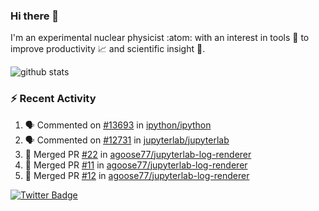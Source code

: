 ### Hi there 👋 

I'm an experimental nuclear physicist :atom: with an interest in tools :wrench: to improve productivity :chart_with_upwards_trend: and scientific insight :telescope:.

![github stats](https://github-readme-stats.vercel.app/api?username=agoose77&show_icons=true&hide_rank=true&hide_title=true&bg_color=30,e76445,904e95&text_color=efe3ec&icon_color=efe3ec)
<!--
**agoose77/agoose77** is a ✨ _special_ ✨ repository because its `README.md` (this file) appears on your GitHub profile.

Here are some ideas to get you started:

- 🔭 I’m currently working on ...
- 🌱 I’m currently learning ...
- 👯 I’m looking to collaborate on ...
- 🤔 I’m looking for help with ...
- 💬 Ask me about ...
- 📫 How to reach me: ...
- 😄 Pronouns: ...
- ⚡ Fun fact: ...
-->

### :zap: Recent Activity
<!--START_SECTION:activity-->
1. 🗣 Commented on [#13693](https://github.com/ipython/ipython/issues/13693) in [ipython/ipython](https://github.com/ipython/ipython)
2. 🗣 Commented on [#12731](https://github.com/jupyterlab/jupyterlab/issues/12731) in [jupyterlab/jupyterlab](https://github.com/jupyterlab/jupyterlab)
3. 🎉 Merged PR [#22](https://github.com/agoose77/jupyterlab-log-renderer/pull/22) in [agoose77/jupyterlab-log-renderer](https://github.com/agoose77/jupyterlab-log-renderer)
4. 🎉 Merged PR [#11](https://github.com/agoose77/jupyterlab-log-renderer/pull/11) in [agoose77/jupyterlab-log-renderer](https://github.com/agoose77/jupyterlab-log-renderer)
5. 🎉 Merged PR [#12](https://github.com/agoose77/jupyterlab-log-renderer/pull/12) in [agoose77/jupyterlab-log-renderer](https://github.com/agoose77/jupyterlab-log-renderer)
<!--END_SECTION:activity-->


[![Twitter Badge](https://img.shields.io/twitter/follow/agoose77?style=flat-square&logo=Twitter&logoColor=white&color=cornflowerblue)](https://twitter.com/agoose77)
